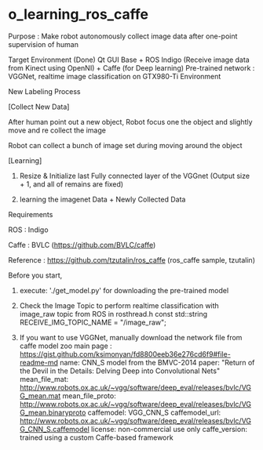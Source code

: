 # o_learning_ros_caffe
Purpose : Make robot autonomously collect image data after one-point supervision of human
          
Target Environment (Done)
Qt GUI Base + ROS Indigo (Receive image data from Kinect using OpenNI) + Caffe (for Deep learning)
Pre-trained network : VGGNet, realtime image classification on GTX980-Ti Environment
          
          
New Labeling Process

[Collect New Data]

After human point out a new object, Robot focus one the object and slightly move and re collect the image

Robot can collect a bunch of image set during moving around the object

[Learning]

1. Resize & Initialize last Fully connected layer of the VGGnet (Output size + 1, and all of remains are fixed)

2. learning the imagenet Data + Newly Collected Data



Requirements

ROS : Indigo

Caffe : BVLC (https://github.com/BVLC/caffe)

Reference : https://github.com/tzutalin/ros_caffe (ros_caffe sample, tzutalin)


Before you start, 

1. execute: './get_model.py' for downloading the pre-trained model

2. Check the Image Topic to perform realtime classification with image_raw topic from ROS in rosthread.h
   const std::string RECEIVE_IMG_TOPIC_NAME = "/image_raw";

3. If you want to use VGGNet, manually download the network file from caffe model zoo
   main page : https://gist.github.com/ksimonyan/fd8800eeb36e276cd6f9#file-readme-md
   name: CNN_S model from the BMVC-2014 paper: "Return of the Devil in the Details: Delving Deep into Convolutional Nets"
   mean_file_mat: http://www.robots.ox.ac.uk/~vgg/software/deep_eval/releases/bvlc/VGG_mean.mat
   mean_file_proto: http://www.robots.ox.ac.uk/~vgg/software/deep_eval/releases/bvlc/VGG_mean.binaryproto
   caffemodel: VGG_CNN_S
   caffemodel_url: http://www.robots.ox.ac.uk/~vgg/software/deep_eval/releases/bvlc/VGG_CNN_S.caffemodel
   license: non-commercial use only
   caffe_version: trained using a custom Caffe-based framework


    
    
    



